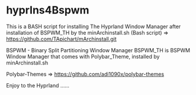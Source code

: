 # hyprIns4Bspwm

This is a BASH script for installing The Hyprland Window Manager after installation of BSPWM_TH by the minArchinstall.sh (Bash script)
=> https://github.com/TApichart/mArchinstall.git

BSPWM - Binary Split Partitioning Window Manager
BSPWM_TH is BSPWM Window Manager that comes with Polybar_Theme, installed by minArchinstall.sh

Polybar-Themes => https://github.com/adi1090x/polybar-themes

Enjoy to the Hyprland ......

